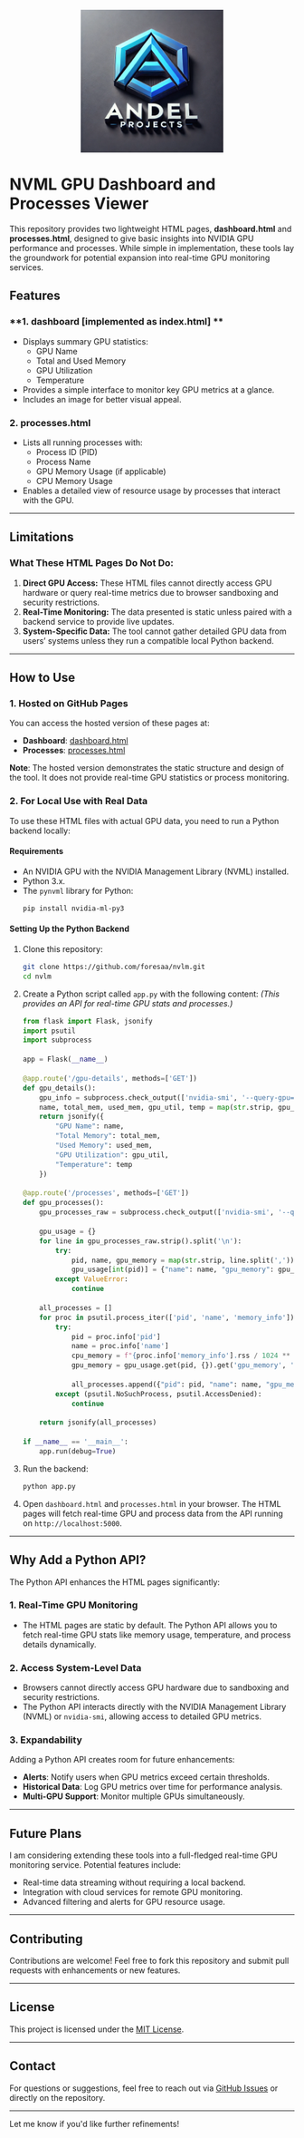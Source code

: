 <img src = "perpop.png" alt = "Performance Properties" style = "max-width: 50%; height: 100; display: block; margin: 20px auto;" />

# NVML GPU Dashboard and Processes Viewer

This repository provides two lightweight HTML pages, **dashboard.html** and **processes.html**, designed to give basic insights into NVIDIA GPU performance and processes. While simple in implementation, these tools lay the groundwork for potential expansion into real-time GPU monitoring services.

## Features

### **1. dashboard [implemented as index.html] **

- Displays summary GPU statistics:
  - GPU Name
  - Total and Used Memory
  - GPU Utilization
  - Temperature
- Provides a simple interface to monitor key GPU metrics at a glance.
- Includes an image for better visual appeal.

### **2. processes.html**

- Lists all running processes with:
  - Process ID (PID)
  - Process Name
  - GPU Memory Usage (if applicable)
  - CPU Memory Usage
- Enables a detailed view of resource usage by processes that interact with the GPU.

---

## Limitations

### What These HTML Pages **Do Not** Do:

1. **Direct GPU Access:** These HTML files cannot directly access GPU hardware or query real-time metrics due to browser sandboxing and security restrictions.
2. **Real-Time Monitoring:** The data presented is static unless paired with a backend service to provide live updates.
3. **System-Specific Data:** The tool cannot gather detailed GPU data from users’ systems unless they run a compatible local Python backend.

---

## How to Use

### **1. Hosted on GitHub Pages**

You can access the hosted version of these pages at:

- **Dashboard**: [dashboard.html](https://foresaa.github.io/nvlm/index.html)
- **Processes**: [processes.html](https://foresaa.github.io/nvlm/processes.html)

**Note**: The hosted version demonstrates the static structure and design of the tool. It does not provide real-time GPU statistics or process monitoring.

### **2. For Local Use with Real Data**

To use these HTML files with actual GPU data, you need to run a Python backend locally:

#### **Requirements**

- An NVIDIA GPU with the NVIDIA Management Library (NVML) installed.
- Python 3.x.
- The `pynvml` library for Python:
  ```bash
  pip install nvidia-ml-py3
  ```

#### **Setting Up the Python Backend**

1. Clone this repository:
   ```bash
   git clone https://github.com/foresaa/nvlm.git
   cd nvlm
   ```
2. Create a Python script called `app.py` with the following content:
   _(This provides an API for real-time GPU stats and processes.)_

   ```python
   from flask import Flask, jsonify
   import psutil
   import subprocess

   app = Flask(__name__)

   @app.route('/gpu-details', methods=['GET'])
   def gpu_details():
       gpu_info = subprocess.check_output(['nvidia-smi', '--query-gpu=name,memory.total,memory.used,utilization.gpu,temperature.gpu', '--format=csv,noheader'], encoding='utf-8')
       name, total_mem, used_mem, gpu_util, temp = map(str.strip, gpu_info.split(','))
       return jsonify({
           "GPU Name": name,
           "Total Memory": total_mem,
           "Used Memory": used_mem,
           "GPU Utilization": gpu_util,
           "Temperature": temp
       })

   @app.route('/processes', methods=['GET'])
   def gpu_processes():
       gpu_processes_raw = subprocess.check_output(['nvidia-smi', '--query-compute-apps=pid,name,used_memory', '--format=csv,noheader'], encoding='utf-8')

       gpu_usage = {}
       for line in gpu_processes_raw.strip().split('\n'):
           try:
               pid, name, gpu_memory = map(str.strip, line.split(','))
               gpu_usage[int(pid)] = {"name": name, "gpu_memory": gpu_memory}
           except ValueError:
               continue

       all_processes = []
       for proc in psutil.process_iter(['pid', 'name', 'memory_info']):
           try:
               pid = proc.info['pid']
               name = proc.info['name']
               cpu_memory = f"{proc.info['memory_info'].rss / 1024 ** 2:.2f} MB"
               gpu_memory = gpu_usage.get(pid, {}).get('gpu_memory', '0 MB')

               all_processes.append({"pid": pid, "name": name, "gpu_memory": gpu_memory, "cpu_memory": cpu_memory})
           except (psutil.NoSuchProcess, psutil.AccessDenied):
               continue

       return jsonify(all_processes)

   if __name__ == '__main__':
       app.run(debug=True)
   ```

3. Run the backend:
   ```bash
   python app.py
   ```
4. Open `dashboard.html` and `processes.html` in your browser. The HTML pages will fetch real-time GPU and process data from the API running on `http://localhost:5000`.

---

## Why Add a Python API?

The Python API enhances the HTML pages significantly:

### **1. Real-Time GPU Monitoring**

- The HTML pages are static by default. The Python API allows you to fetch real-time GPU stats like memory usage, temperature, and process details dynamically.

### **2. Access System-Level Data**

- Browsers cannot directly access GPU hardware due to sandboxing and security restrictions.
- The Python API interacts directly with the NVIDIA Management Library (NVML) or `nvidia-smi`, allowing access to detailed GPU metrics.

### **3. Expandability**

Adding a Python API creates room for future enhancements:

- **Alerts**: Notify users when GPU metrics exceed certain thresholds.
- **Historical Data**: Log GPU metrics over time for performance analysis.
- **Multi-GPU Support**: Monitor multiple GPUs simultaneously.

---

## Future Plans

I am considering extending these tools into a full-fledged real-time GPU monitoring service. Potential features include:

- Real-time data streaming without requiring a local backend.
- Integration with cloud services for remote GPU monitoring.
- Advanced filtering and alerts for GPU resource usage.

---

## Contributing

Contributions are welcome! Feel free to fork this repository and submit pull requests with enhancements or new features.

---

## License

This project is licensed under the [MIT License](LICENSE).

---

## Contact

For questions or suggestions, feel free to reach out via [GitHub Issues](https://github.com/foresaa/nvlm/issues) or directly on the repository.

---

Let me know if you'd like further refinements!
